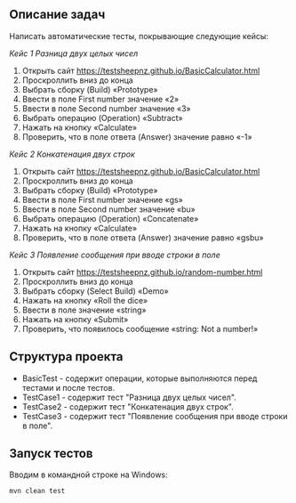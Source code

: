 ## Описание задач
Написать автоматические тесты, покрывающие следующие кейсы:

_Кейс 1 Разница двух целых чисел_
1) Открыть сайт https://testsheepnz.github.io/BasicCalculator.html
2) Проскроллить вниз до конца
3) Выбрать сборку (Build) «Prototype»
4) Ввести в поле First number значение «2»
5) Ввести в поле Second number значение «3»
6) Выбрать операцию (Operation) «Subtract»
7) Нажать на кнопку «Calculate»
8) Проверить, что в поле ответа (Answer) значение равно «-1»

_Кейс 2 Конкатенация двух строк_ 
1) Открыть сайт https://testsheepnz.github.io/BasicCalculator.html
2) Проскроллить вниз до конца
3) Выбрать сборку (Build) «Prototype»
4) Ввести в поле First number значение «gs»
5) Ввести в поле Second number значение «bu»
6) Выбрать операцию (Operation) «Concatenate»
7) Нажать на кнопку «Calculate»
8) Проверить, что в поле ответа (Answer) значение равно «gsbu»

_Кейс 3 Появление сообщения при вводе строки в поле_
1) Открыть сайт https://testsheepnz.github.io/random-number.html
2) Проскроллить вниз до конца
3) Выбрать сборку (Select Build) «Demo»
4) Нажать на кнопку «Roll the dice»
5) Ввести в поле значение «string»
6) Нажать на кнопку «Submit»
7) Проверить, что появилось сообщение «string: Not a number!»

## Структура проекта
* BasicTest - содержит операции, которые выполняются перед тестами и после тестов.
* TestCase1 - содержит тест "Разница двух целых чисел".
* TestCase2 - содержит тест "Конкатенация двух строк".
* TestCase3 - содержит тест "Появление сообщения при вводе строки в поле".

## Запуск тестов
Вводим в командной строке на Windows:
```
mvn clean test
```
